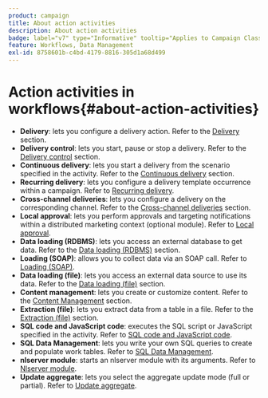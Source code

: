 ```yaml
---
product: campaign
title: About action activities
description: About action activities
badge: label="v7" type="Informative" tooltip="Applies to Campaign Classic v7 only"
feature: Workflows, Data Management
exl-id: 8758601b-c4bd-4179-8816-305d1a68d499
---
```

# Action activities in workflows{#about-action-activities}



* **Delivery**: lets you configure a delivery action. Refer to the [Delivery](delivery.md) section.
* **Delivery control**: lets you start, pause or stop a delivery. Refer to the [Delivery control](delivery-control.md) section.
* **Continuous delivery**: lets you start a delivery from the scenario specified in the activity. Refer to the [Continuous delivery](continuous-delivery.md) section.
* **Recurring delivery**: lets you configure a delivery template occurrence within a campaign. Refer to [Recurring delivery](recurring-delivery.md).
* **Cross-channel deliveries**: lets you configure a delivery on the corresponding channel. Refer to the [Cross-channel deliveries](cross-channel-deliveries.md) section.
* **Local approval**: lets you perform approvals and targeting notifications within a distributed marketing context (optional module). Refer to [Local approval](local-approval.md).
* **Data loading (RDBMS)**: lets you access an external database to get data. Refer to the [Data loading (RDBMS)](data-loading--rdbms-.md) section.
* **Loading (SOAP)**: allows you to collect data via an SOAP call. Refer to [Loading (SOAP)](loading--soap-.md).
* **Data loading (file)**: lets you access an external data source to use its data. Refer to the [Data loading (file)](data-loading--file-.md) section.
* **Content management**: lets you create or customize content. Refer to the [Content Management](content-management.md) section.
* **Extraction (file)**: lets you extract data from a table in a file. Refer to the [Extraction (file)](extraction--file-.md) section.
* **SQL code and JavaScript code**: executes the SQL script or JavaScript specified in the activity. Refer to [SQL code and JavaScript code](sql-code-and-javascript-code.md).
* **SQL Data Management**: lets you write your own SQL queries to create and populate work tables. Refer to [SQL Data Management](sql-data-management.md).
* **nlserver module**: starts an nlserver module with its arguments. Refer to [Nlserver module](nlserver-module.md).
* **Update aggregate**: lets you select the aggregate update mode (full or partial). Refer to [Update aggregate](update-aggregate.md).
